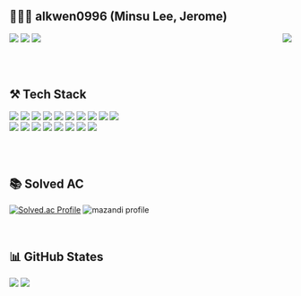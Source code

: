<!--
Here are some ideas to get you started:
**alkwen0996/alkwen0996** is a ✨ _special_ ✨ repository because its `README.md` (this file) appears on your GitHub profile.
- 🔭 I’m currently working on ...
- 🌱 I’m currently learning ...
- 👯 I’m looking to collaborate on ...
- 🤔 I’m looking for help with ...
- 💬 Ask me about ...
- 📫 How to reach me: ...
- 😄 Pronouns: ...
- ⚡ Fun fact: ...
-->	

<div align="left">
<h2> 🧑🏻‍💻 alkwen0996 (Minsu Lee, Jerome) 

</h2>

<a href="https://velog.io/@alkwen0996" target="_blank"><img src="https://img.shields.io/badge/TechBlog-20C997?style=flat-square&logo=Velog&logoColor=white"/></a>
<a href="mailto:﻿alkwen0996@naver.com" target="_blank"><img src="https://img.shields.io/badge/Mail-f0506e?logo=Naver&style=flat-square&logoColor=FFFFFF"/></a>
<img src="https://img.shields.io/github/followers/alkwen0996?style=social" />
<img align = "right" src="https://hits.seeyoufarm.com/api/count/incr/badge.svg?url=https%3A%2F%2Fgithub.com%2Falkwen0996%2Fhit-counter&count_bg=%2379C83D&title_bg=%23555555&icon=&icon_color=%23E7E7E7&title=hits&edge_flat=false)" />

</div>

<br><br>

<h2>⚒️ Tech Stack </h2>

<div>
  <img src="https://img.shields.io/badge/Java-007396?style=flat&logo=Conda-Forge&logoColor=white" />
  <img src="https://img.shields.io/badge/Spring-6DB33F?style=flat&logo=Spring&logoColor=white" />
  <img src="https://img.shields.io/badge/SpringBoot-6DB33F?style=flat&logo=SpringBoot&logoColor=white" />
  <img src="https://img.shields.io/badge/JPA-59666C?style=flat-square&logo=hibernate&logoColor=white" />
  <img src="https://img.shields.io/badge/Mybatis-000000?style=flat&logo=Fluentd&logoColor=white" />
  <img src="https://img.shields.io/badge/Oracle-F80000?style=flat&logo=Oracle&logoColor=white" />
  <img src="https://img.shields.io/badge/MySQL-4479A1?style=flat&logo=MySQL&logoColor=white" />
  <img src="https://img.shields.io/badge/Redis-DC382D?style=flat&logo=redis&logoColor=white" />
  <img src="https://img.shields.io/badge/Git-181717?style=flat&logo=Git&logoColor=white" /> 
  <img src="https://img.shields.io/badge/Jira-0052CC?style=flat&logo=Jira&logoColor=white" />
  <br>
  <img src="https://img.shields.io/badge/Docker-232F3E?style=flat&logo=docker&logoColor=white" />
  <img src="https://img.shields.io/badge/Amazon AWS-2496ED?style=flat&logo=AmazonAWS&logoColor=white" />
  <img src="https://img.shields.io/badge/NGINX-009639?style=flat&logo=NGINX&logoColor=white" />
  <img src="https://img.shields.io/badge/Jenkins-D24939?style=flat&logo=JENKINS&logoColor=white" />
  <img src="https://img.shields.io/badge/HTML5-E34F26?style=flat&logo=HTML5&logoColor=white"/>
  <img src="https://img.shields.io/badge/CSS3-1572B6?style=flat&logo=CSS3&logoColor=white"/>
  <img src="https://img.shields.io/badge/JavaScript-F7DF1E?style=flat&logo=JavaScript&logoColor=white"/>
  <img src="https://img.shields.io/badge/Vue.js-4FC08D?style=flat&logo=Vue.js&logoColor=white"/>
</div>

<br><br>

<h2>📚 Solved AC </h2>

[![Solved.ac Profile](http://mazassumnida.wtf/api/v2/generate_badge?boj=alkwen0996)](https://solved.ac/alkwen0996)
![mazandi profile](http://mazandi.herokuapp.com/api?handle=alkwen0996&theme=warm)

<br>

<h2>📊 GitHub States </h2>
<div>
  <img src="https://github-readme-stats.vercel.app/api?username=alkwen0996&theme=default&show_icons=true">
  <img src="https://github-readme-stats.vercel.app/api/top-langs/?username=alkwen0996&layout=donut">
</div>

